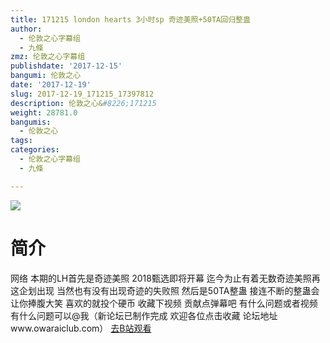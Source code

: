 ```yaml
---
title: 171215 london hearts 3小时sp 奇迹美照+50TA回归整蛊
author:
  - 伦敦之心字幕组
  - 九條
zmz: 伦敦之心字幕组
publishdate: '2017-12-15'
bangumi: 伦敦之心
date: '2017-12-19'
slug: 2017-12-19_171215_17397812
description: 伦敦之心&#8226;171215
weight: 28781.0
bangumis:
  - 伦敦之心
tags:
categories:
  - 伦敦之心字幕组
  - 九條

---
```

![](https://i.imgur.com/CHhPrOQ.png)
# 简介  
网络
本期的LH首先是奇迹美照 2018甄选即将开幕 迄今为止有着无数奇迹美照再这企划出现 当然也有没有出现奇迹的失败照 然后是50TA整蛊 接连不断的整蛊会让你捧腹大笑 喜欢的就投个硬币 收藏下视频 贡献点弹幕吧 有什么问题或者视频有什么问题可以@我（新论坛已制作完成 欢迎各位点击收藏 论坛地址www.owaraiclub.com）
[去B站观看](https://www.bilibili.com/video/av17397812/)
 
